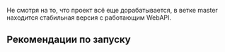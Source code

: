 Не смотря на то, что проект всё еще дорабатывается, в ветке master находится стабильная версия с работающим WebAPI.

## Рекомендации по запуску
 